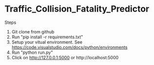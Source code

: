 # Traffic_Collision_Fatality_Predictor

Steps

1. Git clone from github
2. Run "pip install -r requirements.txt"
3. Setup your vitual environment. See https://code.visualstudio.com/docs/python/environments
4. Run "python run.py"
5. Click on http://127.0.0.1:5000 or http://localhost:5000
